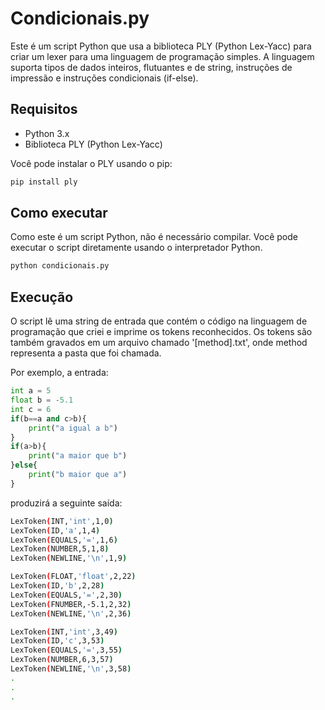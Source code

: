 # Condicionais.py

Este é um script Python que usa a biblioteca PLY (Python Lex-Yacc) para criar um lexer para uma linguagem de programação simples. A linguagem suporta tipos de dados inteiros, flutuantes e de string, instruções de impressão e instruções condicionais (if-else).

## Requisitos

- Python 3.x
- Biblioteca PLY (Python Lex-Yacc)

Você pode instalar o PLY usando o pip:

```bash
pip install ply
```

## Como executar

Como este é um script Python, não é necessário compilar. Você pode executar o script diretamente usando o interpretador Python.

```bash
python condicionais.py
```	

## Execução

O script lê uma string de entrada que contém o código na linguagem de programação que criei e imprime os tokens reconhecidos. Os tokens são também gravados em um arquivo chamado '[method].txt', onde method representa a pasta que foi chamada.

Por exemplo, a entrada:

```python	
int a = 5
float b = -5.1
int c = 6
if(b==a and c>b){
    print("a igual a b")
}
if(a>b){
    print("a maior que b")
}else{
    print("b maior que a")
}
```
produzirá a seguinte saída:

```bash
LexToken(INT,'int',1,0)
LexToken(ID,'a',1,4)
LexToken(EQUALS,'=',1,6)
LexToken(NUMBER,5,1,8)
LexToken(NEWLINE,'\n',1,9)

LexToken(FLOAT,'float',2,22)
LexToken(ID,'b',2,28)
LexToken(EQUALS,'=',2,30)
LexToken(FNUMBER,-5.1,2,32)
LexToken(NEWLINE,'\n',2,36)

LexToken(INT,'int',3,49)
LexToken(ID,'c',3,53)
LexToken(EQUALS,'=',3,55)
LexToken(NUMBER,6,3,57)
LexToken(NEWLINE,'\n',3,58)
.
.
.
```


